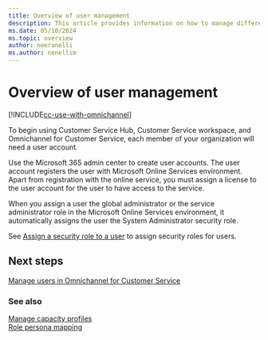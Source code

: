 ```yaml
---
title: Overview of user management
description: This article provides information on how to manage different user types in Dynamics 365 Customer Service apps.
ms.date: 05/10/2024
ms.topic: overview
author: neeranelli
ms.author: nenellim
---
```


# Overview of user management

[!INCLUDE[cc-use-with-omnichannel](../../includes/cc-use-with-omnichannel.md)]

To begin using Customer Service Hub, Customer Service workspace, and Omnichannel for Customer Service, each member of your organization will need a user account.

Use the Microsoft 365 admin center to create user accounts. The user account registers the user with Microsoft Online Services environment. Apart from registration with the online service, you must assign a license to the user account for the user to have access to the service.

When you assign a user the global administrator or the service administrator role in the Microsoft Online Services environment, it automatically assigns the user the System Administrator security role.

See [Assign a security role to a user](/power-platform/admin/assign-security-roles) to assign security roles for users.

## Next steps

[Manage users in Omnichannel for Customer Service](../administer/users-user-profiles.md)  

### See also

[Manage capacity profiles](../administer/capacity-profiles.md)  
[Role persona mapping](../administer/role-persona-mapping.md)  
